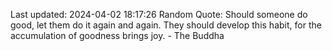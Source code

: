 Last updated: 2024-04-02 18:17:26
Random Quote: Should someone do good, let them do it again and again. They should develop this habit, for the accumulation of goodness brings joy. - The Buddha